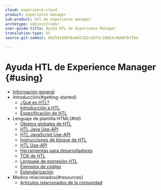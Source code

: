 ```yaml
---
cloud: experience-cloud
product: experience manager
sub-product: htl de experience manager
archetype: administrador
user-guide-title: Ayuda HTL de Experience Manager
translation-type: ht
source-git-commit: 60258140976a8d2182c4d75c18863c4b607bffbd

---
```



# Ayuda HTL de Experience Manager {#using}

+ [Información general](overview.md)
+ Introducción{#getting-started}
   + [¿Qué es HTL?](update.md)
   + [Introducción a HTL](getting-started.md)
   + [Especificación de HTL](htl-specification.md)
+ Lenguaje de plantilla HTML{#htl}
   + [Objetos globales de HTL](global-objects.md)
   + [HTL Java Use-API](use-api-java.md)
   + [HTL JavaScript Use-API](use-api-javascript.md)
   + [Instrucciones de bloque de HTL](block-statements.md)
   + [HTL Use-API](use-api.md)
   + [Herramientas para desarrolladores](dev-tools.md)
   + [TCK de HTL](htl-tck.md)
   + [Lenguaje de expresión HTL](expression-language.md)
   + [Ejemplos de código](code-samples.md)
   + [Estandarización](standardization.md)
+ Medios relacionados{#resources}
   + [Artículos relacionados de la comunidad](related-community-articles.md)
